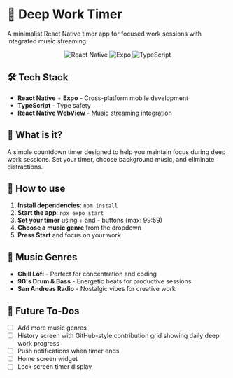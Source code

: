 # 🎯 Deep Work Timer

A minimalist React Native timer app for focused work sessions with integrated music streaming.

<div align="center">

![React Native](https://img.shields.io/badge/React_Native-20232A?style=for-the-badge&logo=react&logoColor=61DAFB)
![Expo](https://img.shields.io/badge/expo-1C1E24?style=for-the-badge&logo=expo&logoColor=#D04A37)
![TypeScript](https://img.shields.io/badge/typescript-%23007ACC.svg?style=for-the-badge&logo=typescript&logoColor=white)

</div>

## 🛠️ Tech Stack
- **React Native** + **Expo** - Cross-platform mobile development
- **TypeScript** - Type safety
- **React Native WebView** - Music streaming integration

## 📱 What is it?
A simple countdown timer designed to help you maintain focus during deep work sessions. Set your timer, choose background music, and eliminate distractions.

## 🚀 How to use
1. **Install dependencies**: `npm install`
2. **Start the app**: `npx expo start`
3. **Set your timer** using + and - buttons (max: 99:59)
4. **Choose a music genre** from the dropdown
5. **Press Start** and focus on your work

## 🎵 Music Genres
- **Chill Lofi** - Perfect for concentration and coding
- **90's Drum & Bass** - Energetic beats for productive sessions
- **San Andreas Radio** - Nostalgic vibes for creative work

## 🔮 Future To-Dos
- [ ] Add more music genres
- [ ] History screen with GitHub-style contribution grid showing daily deep work progress
- [ ] Push notifications when timer ends
- [ ] Home screen widget
- [ ] Lock screen timer display